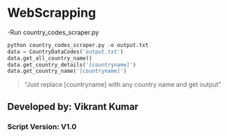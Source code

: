 # WebScrapping

-Run country_codes_scraper.py

```python
python country_codes_scraper.py -o output.txt
data = CountryDataCodes('output.txt')
data.get_all_country_name()
data.get_country_details('[countryname]')   
data.get_country_name('[countryname]')       
```
>"Just replace [countryname] with any country name and get output"

## **Developed by:** Vikrant Kumar
### **Script Version:** V1.0
